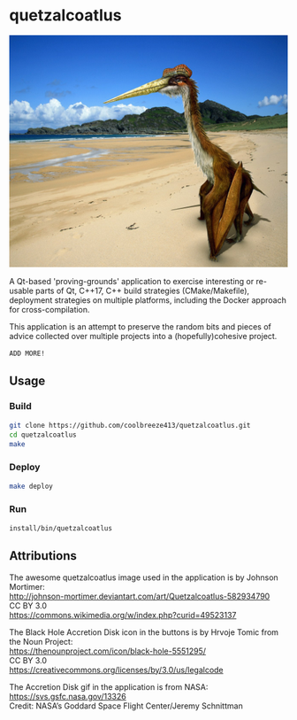 # quetzalcoatlus

![Quetzalcoatlus](resources/images/quetzalcoatlus_1298px.jpg "QuetzalCoatlus")

A Qt-based 'proving-grounds' application to exercise interesting or re-usable parts of Qt, C++17, C++ build strategies (CMake/Makefile), deployment strategies on multiple platforms, including the Docker approach for cross-compilation.

This application is an attempt to preserve the random bits and pieces of advice collected over multiple projects into a (hopefully)cohesive project.

```
ADD MORE!
```

## Usage

### Build
```bash
git clone https://github.com/coolbreeze413/quetzalcoatlus.git
cd quetzalcoatlus
make
```

### Deploy
```bash
make deploy
```

### Run
```bash
install/bin/quetzalcoatlus
```

## Attributions

The awesome quetzalcoatlus image used in the application is by Johnson Mortimer:  
http://johnson-mortimer.deviantart.com/art/Quetzalcoatlus-582934790  
CC BY 3.0  
https://commons.wikimedia.org/w/index.php?curid=49523137  


The Black Hole Accretion Disk icon in the buttons is by Hrvoje Tomic from the Noun Project:  
https://thenounproject.com/icon/black-hole-5551295/  
CC BY 3.0  
https://creativecommons.org/licenses/by/3.0/us/legalcode  


The Accretion Disk gif in the application is from NASA:  
https://svs.gsfc.nasa.gov/13326  
Credit: NASA’s Goddard Space Flight Center/Jeremy Schnittman  
